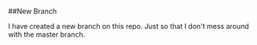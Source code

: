 ##New Branch

I have created a new branch on this repo. Just so that I don't mess around with the master branch.